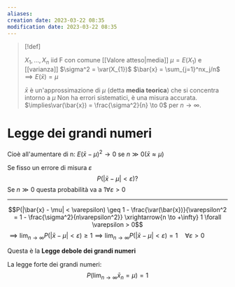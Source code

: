 ```yaml
---
aliases: 
creation date: 2023-03-22 08:35
modification date: 2023-03-22 08:35
---
```


> [!def]
> 
> $X_{1},\dots,X_{n}$ iid F con comune [[Valore atteso|media]] $\mu=E(X_{1})$ e [[varianza]] $\sigma^2 = \var(X_{1})$
> $\bar{x} = \sum_{j=1}^nx_j/n$
> $\implies E(\bar{x})=\mu$
> 
> $\bar{x}$ è un'approssimazione di $\mu$ (detta **media teorica**) che si concentra intorno a $\mu$
> Non ha errori sistematici, è una misura accurata.
> $\implies\var(\bar{x}) = \frac{\sigma^2}{n} \to 0$ per $n \to \infty$.


# Legge dei grandi numeri

Cioè all'aumentare di n:
$E(\bar{x} - \mu)^2 \to 0$ se $n \gg 0 (\bar{x} \approx \mu)$

Se fisso un errore di misura $\varepsilon$
$$
P(|\bar{x} - \mu| < \varepsilon) ?
$$
Se $n \gg 0$ questa probabilità va a $1 \forall \varepsilon > 0$

---

$$P(|\bar{x} - \mu| < \varepsilon) \geq 1 - \frac{\var(\bar{x})}{\varepsilon^2 = 1 - \frac{\sigma^2}{n\varepsilon^2}} \xrightarrow{n \to +\infty} 1 \forall \varepsilon > 0$$
$\implies \lim_{ n \to \infty }P(|\bar{x}-\mu| < \varepsilon) \geq 1 \implies \lim_{ n \to \infty }P(|\bar{x} - \mu| < \varepsilon) = 1\quad\forall \varepsilon > 0$

Questa è la **Legge debole dei grandi numeri**


La legge forte dei grandi numeri:
$$
P(\lim_{ n \to \infty } \bar{x}_{n} = \mu) = 1
$$
